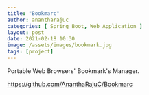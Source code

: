 ```yaml
---
title: "Bookmarc"
author: anantharajuc
categories: [ Spring Boot, Web Application ]
layout: post
date: 2021-02-18 10:30
image: /assets/images/bookmark.jpg
tags: [project]
---
```


Portable Web Browsers' Bookmark's Manager.

https://github.com/AnanthaRajuC/Bookmarc